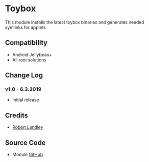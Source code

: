 # Toybox
This module installs the latest toybox binaries and generates needed symlinks for applets

## Compatibility
* Android Jellybean+
* All root solutions

## Change Log

### v1.0 - 6.3.2019
* Initial release

## Credits
* [Robert Landley](http://landley.net/toybox/about.html)

## Source Code
* Module [GitHub](https://github.com/johnfawkes/Toybox)
